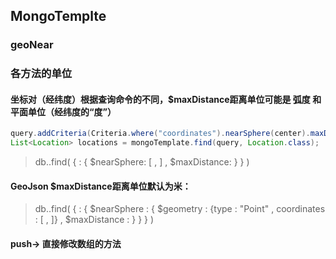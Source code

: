## MongoTemplte

### geoNear


### 各方法的单位

#### 坐标对（经纬度）根据查询命令的不同，$maxDistance距离单位可能是 弧度 和 平面单位（经纬度的“度”）
```java
query.addCriteria(Criteria.where("coordinates").nearSphere(center).maxDistance(500 / EARTH_RADIUS));
List<Location> locations = mongoTemplate.find(query, Location.class);
```
>db.<collection>.find( { <location field> :
     { $nearSphere: [ <x> , <y> ] ,
       $maxDistance: <distance in radians>
 } } )


#### GeoJson $maxDistance距离单位默认为米：

> db.<collection>.find( { <location field> :
       { $nearSphere :
           { $geometry :
                 {type : "Point" ,
                  coordinates : [ <longitude> , <latitude> ]} ,
           $maxDistance : <distance in meters>
} } } ) 

#### push-> 直接修改数组的方法